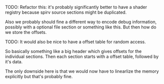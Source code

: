 TODO: Refactor this: it's probably significantly better
to have a shader registry because spirv source sections
might be duplicated.

Also we probably should fine a different way to encode debug information,
possibly with a optional file section or something like this. But then how do
we store the offsets.

TODO: It would also be nice to have a offset table for random access.

So basically something like a big header which gives offsets for the individual sections.
Then each section starts with a offset table, followed by it's data.

The only downside here is that we would now have to linearlize the memory explicitly but that's probably fine.

